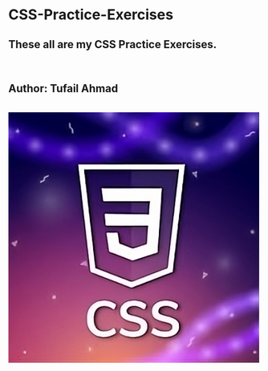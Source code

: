 # CSS-Practice-Exercises

<h2>These all are my CSS Practice Exercises.</h2><br>
<h2>Author: Tufail Ahmad</h2><br>
<img src="/Course Code/Images/CSS1.jpeg" width="500px">
